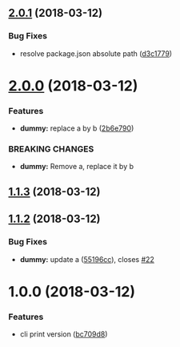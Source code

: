 <a name="2.0.1"></a>
## [2.0.1](https://github.com/guillaumearm/bidon/compare/v2.0.0...v2.0.1) (2018-03-12)


### Bug Fixes

* resolve package.json absolute path ([d3c1779](https://github.com/guillaumearm/bidon/commit/d3c1779))

<a name="2.0.0"></a>
# [2.0.0](https://github.com/guillaumearm/bidon/compare/v1.1.3...v2.0.0) (2018-03-12)


### Features

* **dummy:** replace a by b ([2b6e790](https://github.com/guillaumearm/bidon/commit/2b6e790))


### BREAKING CHANGES

* **dummy:** Remove a, replace it by b

<a name="1.1.3"></a>
## [1.1.3](https://github.com/guillaumearm/bidon/compare/v1.1.2...v1.1.3) (2018-03-12)

<a name="1.1.2"></a>
## [1.1.2](https://github.com/guillaumearm/bidon/compare/v1.1.1...v1.1.2) (2018-03-12)


### Bug Fixes

* **dummy:** update a ([55196cc](https://github.com/guillaumearm/bidon/commit/55196cc)), closes [#22](https://github.com/guillaumearm/bidon/issues/22)

<a name="1.0.0"></a>
# 1.0.0 (2018-03-12)


### Features

* cli print version ([bc709d8](https://github.com/guillaumearm/bidon/commit/bc709d8))
